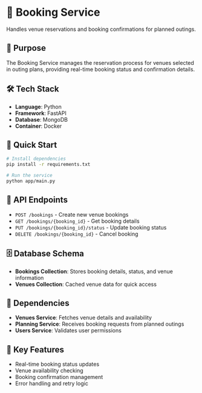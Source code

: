 # 🎫 Booking Service

Handles venue reservations and booking confirmations for planned outings.

## 🎯 Purpose

The Booking Service manages the reservation process for venues selected in outing plans, providing real-time booking status and confirmation details.

## 🛠️ Tech Stack

- **Language**: Python
- **Framework**: FastAPI
- **Database**: MongoDB
- **Container**: Docker

## 🚀 Quick Start

```bash
# Install dependencies
pip install -r requirements.txt

# Run the service
python app/main.py
```

## 📡 API Endpoints

- `POST /bookings` - Create new venue bookings
- `GET /bookings/{booking_id}` - Get booking details
- `PUT /bookings/{booking_id}/status` - Update booking status
- `DELETE /bookings/{booking_id}` - Cancel booking

## 🗄️ Database Schema

- **Bookings Collection**: Stores booking details, status, and venue information
- **Venues Collection**: Cached venue data for quick access

## 🔗 Dependencies

- **Venues Service**: Fetches venue details and availability
- **Planning Service**: Receives booking requests from planned outings
- **Users Service**: Validates user permissions

## 📝 Key Features

- Real-time booking status updates
- Venue availability checking
- Booking confirmation management
- Error handling and retry logic
